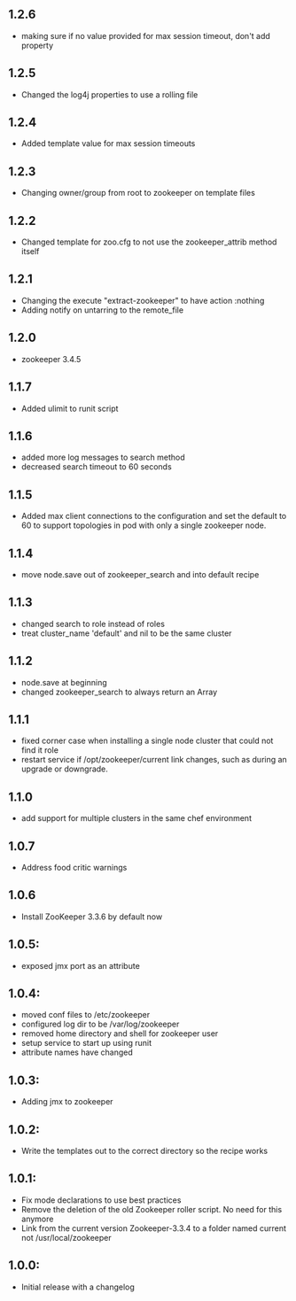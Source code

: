 ## 1.2.6
* making sure if no value provided for max session timeout, don't add property

## 1.2.5
* Changed the log4j properties to use a rolling file

## 1.2.4
* Added template value for max session timeouts

## 1.2.3
* Changing owner/group from root to zookeeper on template files

## 1.2.2
* Changed template for zoo.cfg to not use the zookeeper_attrib method itself

## 1.2.1
* Changing the execute "extract-zookeeper" to have action :nothing
* Adding notify on untarring to the remote_file

## 1.2.0
* zookeeper 3.4.5

## 1.1.7
* Added ulimit to runit script
## 1.1.6
* added more log messages to search method
* decreased search timeout to 60 seconds

## 1.1.5
* Added max client connections to the configuration and set the default
  to 60 to support topologies in pod with only a single zookeeper node.

## 1.1.4
* move node.save out of zookeeper_search and into default recipe

## 1.1.3
* changed search to role instead of roles
* treat cluster_name 'default' and nil to be the same cluster

## 1.1.2
* node.save at beginning
* changed zookeeper_search to always return an Array

## 1.1.1
* fixed corner case when installing a single node cluster that could not find it role
* restart service if /opt/zookeeper/current link changes, such as during an upgrade or downgrade.

## 1.1.0
* add support for multiple clusters in the same chef environment

## 1.0.7
* Address food critic warnings

## 1.0.6
* Install ZooKeeper 3.3.6 by default now

## 1.0.5:
* exposed jmx port as an attribute

## 1.0.4:
* moved conf files to /etc/zookeeper
* configured log dir to be /var/log/zookeeper
* removed home directory and shell for zookeeper user
* setup service to start up using runit
* attribute names have changed

## 1.0.3:
* Adding jmx to zookeeper

## 1.0.2:
* Write the templates out to the correct directory so the recipe works

## 1.0.1:
* Fix mode declarations to use best practices
* Remove the deletion of the old Zookeeper roller script.  No need for this anymore
* Link from the current version Zookeeper-3.3.4 to a folder named current not /usr/local/zookeeper

## 1.0.0:
* Initial release with a changelog

